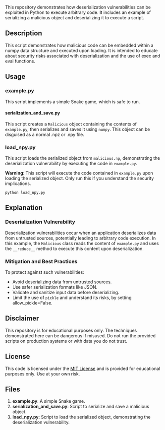 This repository demonstrates how deserialization vulnerabilities can be exploited in Python to execute arbitrary code. It includes an example of serializing a malicious object and deserializing it to execute a script.

## Description
This script demonstrates how malicious code can be embedded within a numpy data structure and executed upon loading. It is intended to educate about security risks associated with deserialization and the use of exec and eval functions.

## Usage

### example.py

This script implements a simple Snake game, which is safe to run.

#### serialization_and_save.py

This script creates a `Malicious` object containing the contents of `example.py`, then serializes and saves it using `numpy`. This object can be disguised as a normal .npz or .npy file.

### load_npy.py

This script loads the serialized object from `malicious.np`, demonstrating the deserialization vulnerability by executing the code in `example.py`.

**Warning**: This script will execute the code contained in `example.py` upon loading the serialized object. Only run this if you understand the security implications.

```
python load_npy.py
```



## Explanation

### Deserialization Vulnerability

Deserialization vulnerabilities occur when an application deserializes data from untrusted sources, potentially leading to arbitrary code execution. In this example, the `Malicious` class reads the content of `example.py` and uses the `__reduce__` method to execute this content upon deserialization.

### Mitigation and Best Practices

To protect against such vulnerabilities:

- Avoid deserializing data from untrusted sources.
- Use safer serialization formats like JSON.
- Validate and sanitize input data before deserializing.
- Limit the use of `pickle` and understand its risks, by setting allow_pickle=False.

## Disclaimer

This repository is for educational purposes only. The techniques demonstrated here can be dangerous if misused. Do not run the provided scripts on production systems or with data you do not trust.

## License

This code is licensed under the [MIT License](LICENSE) and is provided for educational purposes only. Use at your own risk.

## Files

1. **example.py**: A simple Snake game.
2. **serialization_and_save.py**: Script to serialize and save a malicious object.
3. **load_npy.py**: Script to load the serialized object, demonstrating the deserialization vulnerability.





